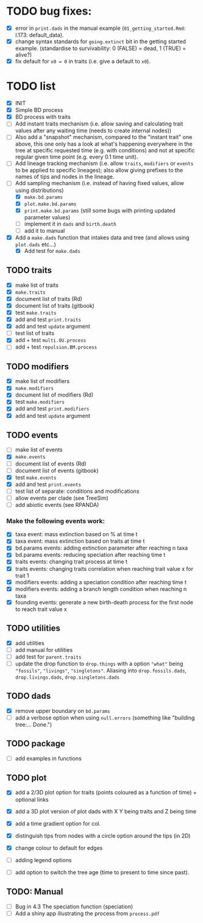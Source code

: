 # TODO bug fixes:

 - [x] error in `print.dads` in the manual example (`01_getting_started.Rmd`: l.173: default_data).
 - [x] change syntax standards for `going.extinct` bit in the getting started example. (standardise to survivability: 0 (FALSE) = dead, 1 (TRUE) = alive?)
 - [x] fix default for `x0 = 0` in traits (i.e. give a default to `x0`).

# TODO list

 - [x] INIT
 - [x] Simple BD process
 - [x] BD process with traits
 - [ ] Add instant traits mechanism (i.e. allow saving and calculating trait values after any waiting time (needs to create internal nodes))
 - [ ] Also add a "snapshot" mechanism, compared to the "instant trait" one above, this one only has a look at what's happening everywhere in the tree at specific requested time (e.g. with conditions) and not at specific regular given time point (e.g. every 0.1 time unit).
 - [ ] Add lineage tracking mechanism (i.e. allow `traits`, `modifiers` or `events` to be applied to specific lineages); also allow giving prefixes to the names of tips and nodes in the lineage.
 - [ ] Add sampling mechanism (i.e. instead of having fixed values, allow using distributions)
    - [x] `make.bd.params`
    - [x] `plot.make.bd.params`
    - [x] `print.make.bd.params` (still some bugs with printing updated parameter values)
    - [ ] implement it in `dads` and `birth.death`
    - [ ] add it to manual
 - [x] Add a `make.dads` function that intakes data and tree (and allows using `plot.dads` etc...)
   - [x] Add test for `make.dads`

## TODO traits

 - [x] make list of traits
 - [x] `make.traits`
 - [x] document list of traits (Rd)
 - [x] document list of traits (gitbook)
 - [x] test `make.traits`
 - [x] add and test `print.traits`
 - [x] add and test `update` argument
 - [ ] test list of traits
 - [x] add + test `multi.OU.process`
 - [ ] add + test `repulsion.BM.process`

## TODO modifiers

 - [x] make list of modifiers
 - [x] `make.modifiers`
 - [x] document list of modifiers (Rd)
 - [x] test `make.modifiers`
 - [x] add and test `print.modifiers`
 - [x] add and test `update` argument

## TODO events

 - [ ] make list of events
 - [x] `make.events`
 - [ ] document list of events (Rd)
 - [ ] document list of events (gitbook)
 - [x] test `make.events`
 - [x] add and test `print.events`
 - [ ] test list of separate: conditions and modifications
 - [ ] allow events per clade (see TreeSim)
 - [ ] add abiotic events (see RPANDA)

### Make the following events work:

 - [x] taxa event: mass extinction based on % at time t
 - [x] taxa event: mass extinction based on traits at time t
 - [x] bd.params events: adding extinction parameter after reaching n taxa
 - [x] bd.params events: reducing speciation after reaching time t
 - [x] traits events: changing trait process at time t
 - [x] traits events: changing traits correlation when reaching trait value x for trait 1
 - [x] modifiers events: adding a speciation condition after reaching time t
 - [x] modifiers events: adding a branch length condition when reaching n taxa
 - [x] founding events: generate a new birth-death process for the first node to reach trait value x

## TODO utilities
 
 - [x] add utilities
 - [ ] add manual for utilities
 - [ ] add test for `parent.traits`
 - [ ] update the drop function to `drop.things` with a option `"what"` being `"fossils"`, `"livings"`, `"singletons"`. Aliasing into `drop.fossils.dads`, `drop.livings.dads`, `drop.singletons.dads`

## TODO dads

 - [x] remove upper boundary on `bd.params`
 - [ ] add a verbose option when using `null.errors` (something like "building tree:... Done.") 

## TODO package

 - [ ] add examples in functions

## TODO plot

 - [x] add a 2/3D plot option for traits (points coloured as a function of time) + optional links
 - [x] add a 3D plot version of plot dads with X Y being traits and Z being time
 - [x] add a time gradient option for col.
 - [x] distinguish tips from nodes with a circle option around the tips (in 2D)
 - [x] change colour to default for edges
 - [ ] adding legend options
 - [ ] add option to switch the tree age (time to present to time since past).


## TODO: Manual

 - [ ] Bug in 4.3 The speciation function (speciation)
 - [ ] Add a shiny app illustrating the process from `process.pdf`
